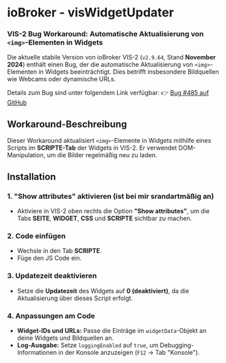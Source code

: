 # ioBroker - visWidgetUpdater
### VIS-2 Bug Workaround: Automatische Aktualisierung von `<img>`-Elementen in Widgets

Die aktuelle stabile Version von ioBroker VIS-2 (`v2.9.64`, Stand **November 2024**) enthält einen Bug, der die automatische Aktualisierung von `<img>`-Elementen in Widgets beeinträchtigt. Dies betrifft insbesondere Bildquellen wie Webcams oder dynamische URLs.

Details zum Bug sind unter folgendem Link verfügbar:
👉 [Bug #485 auf GitHub](https://github.com/ioBroker/ioBroker.vis-2/issues/485)

## **Workaround-Beschreibung**

Dieser Workaround aktualisiert `<img>`-Elemente in Widgets mithilfe eines Scripts im **SCRIPTE-Tab** der Widgets in VIS-2. Er verwendet DOM-Manipulation, um die Bilder regelmäßig neu zu laden.

## **Installation**

### 1. "Show attributes" aktivieren (ist bei mir srandartmäßig an)
- Aktiviere in VIS-2 oben rechts die Option **"Show attributes"**, um die Tabs **SEITE**, **WIDGET**, **CSS** und **SCRIPTE** sichtbar zu machen.

### 2. Code einfügen
- Wechsle in den Tab **SCRIPTE**.
- Füge den JS Code ein.

### 3. Updatezeit deaktivieren
- Setze die **Updatezeit** des Widgets auf **0 (deaktiviert)**, da die Aktualisierung über dieses Script erfolgt.

### 4. Anpassungen am Code
- **Widget-IDs und URLs:** Passe die Einträge im `widgetData`-Objekt an deine Widgets und Bildquellen an.
- **Log-Ausgabe:** Setze `loggingEnabled` auf `true`, um Debugging-Informationen in der Konsole anzuzeigen (`F12` → Tab "Konsole").
